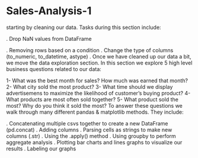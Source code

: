 # Sales-Analysis-1
starting by cleaning our data. Tasks during this section include:

. Drop NaN values from DataFrame

. Removing rows based on a condition
. Change the type of columns (to_numeric, to_datetime, astype)
. Once we have cleaned up our data a bit, we move the data exploration section. In this section we explore 5 high level business questions related to our data:

1- What was the best month for sales? How much was earned that month?
2- What city sold the most product?
3- What time should we display advertisemens to maximize the likelihood of customer’s buying product?
4- What products are most often sold together?
5- What product sold the most? Why do you think it sold the most?
To answer these questions we walk through many different pandas & matplotlib methods. They include:

. Concatenating multiple csvs together to create a new DataFrame (pd.concat)
. Adding columns
. Parsing cells as strings to make new columns (.str)
. Using the .apply() method
. Using groupby to perform aggregate analysis
. Plotting bar charts and lines graphs to visualize our results
. Labeling our graphs

